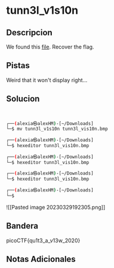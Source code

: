 # tunn3l_v1s10n

## Descripcion
We found this [file](https://mercury.picoctf.net/static/da18eed3d15fd04f7b076bdcecf15b27/tunn3l_v1s10n). Recover the flag.

## Pistas
Weird that it won't display right...

## Solucion 
```bash

                                                                                
┌──(alexia㉿alexHM)-[~/Downloads]
└─$ mv tunn3l_v1s10n tunn3l_vis10n.bmp
                                                                                
┌──(alexia㉿alexHM)-[~/Downloads]
└─$ hexeditor tunn3l_vis10n.bmp 
                                                                                
┌──(alexia㉿alexHM)-[~/Downloads]
└─$ hexeditor tunn3l_vis10n.bmp
                                                                                
┌──(alexia㉿alexHM)-[~/Downloads]
└─$ hexeditor tunn3l_vis10n.bmp
                                                                                
┌──(alexia㉿alexHM)-[~/Downloads]
└─$ 

```
![[Pasted image 20230329192305.png]]
## Bandera
picoCTF{qu1t3_a_v13w_2020}
## Notas Adicionales 

